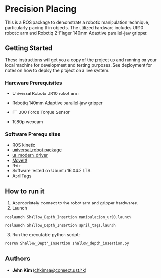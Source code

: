 # Precision Placing

This is a ROS package to demonstrate a robotic manipulation technique, particularly placing thin objects. The utilized hardware includes UR10 robotic arm and Robotiq 2-Finger 140mm Adaptive parallel-jaw gripper. 

## Getting Started

These instructions will get you a copy of the project up and running on your local machine for development and testing purposes. See deployment for notes on how to deploy the project on a live system.

### Hardware Prerequisites
- Universal Robots UR10 robot arm

- Robotiq 140mm Adaptive parallel-jaw gripper

- FT 300 Force Torque Sensor

- 1080p webcam 

### Software Prerequisites
- ROS kinetic 
- [universal_robot package](http://wiki.ros.org/universal_robot)
- [ur_modern_driver](https://github.com/ThomasTimm/ur_modern_driver)
- [MoveIt!](http://docs.ros.org/kinetic/api/moveit_tutorials/html/index.html) 
- Rviz
- Software tested on Ubuntu 16.04.3 LTS.
- AprilTags

## How to run it

1. Appropriately connect to the robot arm and gripper hardwares. 
2. Launch 
```
roslaunch Shallow_Depth_Insertion manipulation_ur10.launch
```
```
roslaunch Shallow_Depth_Insertion april_tags.launch
```
3. Run the executable python script:
```
rosrun Shallow_Depth_Insertion shallow_depth_insertion.py
```

## Authors

* **John Kim** (chkimaa@connect.ust.hk)
